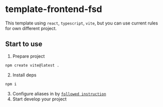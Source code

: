 # template-frontend-fsd

This template using `react`, `typescript`, `vite`, but you can use current rules for own different project.

## Start to use

1. Prepare project

```sh
npm create vite@latest .
```

2. Install deps

```sh
npm i
```

3. Configure aliases in by [`followed instruction`](./VITE-CONFIGURE-ALIASES.md)
4. Start develop your project
